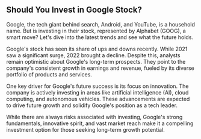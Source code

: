 ## Should You Invest in Google Stock?

Google, the tech giant behind search, Android, and YouTube, is a household name. But is investing in their stock, represented by Alphabet (GOOG), a smart move? Let's dive into the latest trends and see what the future holds.

Google's stock has seen its share of ups and downs recently. While 2021 saw a significant surge, 2022 brought a decline. Despite this, analysts remain optimistic about Google's long-term prospects. They point to the company's consistent growth in earnings and revenue, fueled by its diverse portfolio of products and services. 

One key driver for Google's future success is its focus on innovation. The company is actively investing in areas like artificial intelligence (AI), cloud computing, and autonomous vehicles. These advancements are expected to drive future growth and solidify Google's position as a tech leader.

While there are always risks associated with investing, Google's strong fundamentals, innovative spirit, and vast market reach make it a compelling investment option for those seeking long-term growth potential.